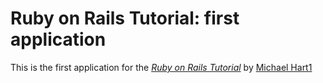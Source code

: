 # Ruby on Rails Tutorial: first application

This is the first application for the 
[*Ruby on Rails Tutorial*](http://railstutorial.org/)
by [Michael Hart1](http://michaelhart1.com) 
